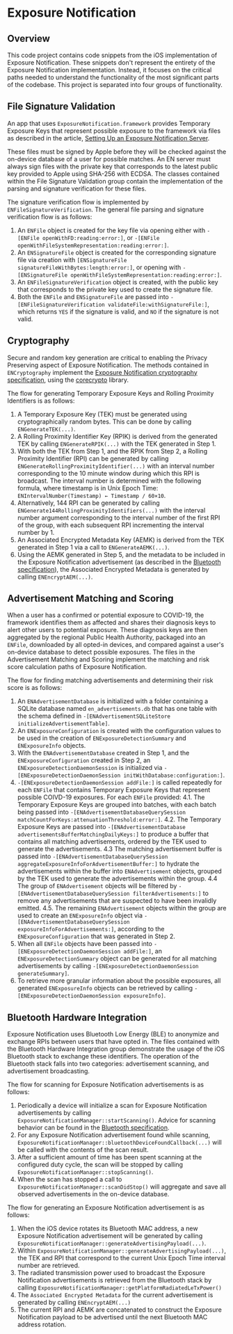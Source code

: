 #  Exposure Notification

## Overview

This code project contains code snippets from the iOS implementation of Exposure Notification. These snippets don't represent the entirety of the Exposure Notification implementation. Instead, it focuses on the critical paths needed to understand the functionality of the most significant parts of the codebase. This project is separated into four groups of functionality.

## File Signature Validation

An app that uses `ExposureNotification.framework` provides Temporary Exposure Keys that represent possible exposure to the framework via files as described in the article, [Setting Up an Exposure Notification Server](https://developer.apple.com/documentation/exposurenotification/setting_up_an_exposure_notification_server).

These files must be signed by Apple before they will be checked against the on-device database of a user for possible matches. An EN server must always sign files with the private key that corresponds to the latest public key provided to Apple using SHA-256 with ECDSA. The classes contained within the File Signature Validation group contain the implementation of the parsing and signature verification for these files. 

The signature verification flow is implemented by `ENFileSignatureVerification`. The general file parsing and signature verification flow is as follows:

1. An `ENFile` object is created for the key file via opening either with `-[ENFile openWithFD:reading:error:]`, or `-[ENFile openWithFileSystemRepresentation:reading:error:]`.
2. An `ENSignatureFile` object is created for the corresponding signature file via creation with `[ENSignatureFile signatureFileWithBytes:length:error:]`, or opening with `-[ENSignatureFile openWithFileSystemRepresentation:reading:error:]`.
3. An `ENFileSignatureVerification` object is created, with the public key that corresponds to the private key used to create the signature file.
4. Both the `ENFile` and `ENSignatureFile` are passed into `-[ENFileSignatureVerification validateFile:withSignatureFile:]`, which returns `YES` if the signature is valid, and `NO` if the signature is not valid.

## Cryptography

Secure and random key generation are critical to enabling the Privacy Preserving aspect of Exposure Notification. The methods contained in `ENCryptography` implement the [Exposure Notification cryptography specification](https://covid19-static.cdn-apple.com/applications/covid19/current/static/contact-tracing/pdf/ExposureNotification-CryptographySpecificationv1.2.pdf), using the [corecrypto](https://developer.apple.com/security/) library.

The flow for generating Temporary Exposure Keys and Rolling Proximity Identifiers is as follows:

1. A Temporary Exposure Key (TEK) must be generated using cryptographically random bytes. This can be done by calling `ENGenerateTEK(...)`.
2. A Rolling Proximity Identifier Key (RPIK) is derived from the generated TEK by calling `ENGenerateRPIK(...)` with the TEK generated in Step 1.
3. With both the TEK from Step 1, and the RPIK from Step 2, a Rolling Proximity Identifier (RPI) can be generated by calling `ENGenerateRollingProximityIdentifier(...)` with an interval number corresponding to the 10 minute window during which this RPI is broadcast. The interval number is determined with the following formula, where timestamp is in Unix Epoch Time: `ENIntervalNumber(Timestamp) ← Timestamp / 60×10`.
4. Alternatively, 144 RPI can be generated by calling `ENGenerate144RollingProximityIdentifiers(...)` with the interval number argument corresponding to the interval number of the first RPI of the group, with each subsequent RPI incrementing the interval number by 1.
5. An Associated Encrypted Metadata Key (AEMK) is derived from the TEK generated in Step 1 via a call to `ENGenerateAEMK(...)`.
6. Using the AEMK generated in Step 5, and the metadata to be included in the Exposure Notification advertisement (as described in the [Bluetooth specification](https://covid19-static.cdn-apple.com/applications/covid19/current/static/contact-tracing/pdf/ExposureNotification-BluetoothSpecificationv1.2.pdf)), the Associated Encrypted Metadata is generated by calling `ENEncryptAEM(...)`.

## Advertisement Matching and Scoring

When a user has a confirmed or potential exposure to COVID-19, the framework identifies them as affected and shares their diagnosis keys to alert other users to potential exposure. These diagnosis keys are then aggregated by the regional Public Health Authority, packaged into an `ENFile`, downloaded by all opted-in devices, and compared against a user's on-device database to detect possible exposures. The files in the Advertisement Matching and Scoring implement the matching and risk score calculation paths of Exposure Notification.

The flow for finding matching advertisements and determining their risk score is as follows:

1. An `ENAdvertisementDatabase` is initialized with a folder containing a SQLite database named `en_advertisements.db` that has one table with the schema defined in `-[ENAdvertisementSQLiteStore initializeAdvertisementTable]`.
2. An `ENExposureConfiguration` is created with the configuration values to be used in the creation of `ENExposureDetectionSummary` and `ENExposureInfo` objects.
3. With the `ENAdvertisementDatabase` created in Step 1, and the `ENExposureConfiguration` created in Step 2, an `ENExposureDetectionDaemonSession` is initialized via `-[ENExposureDetectionDaemonSession initWithDatabase:configuration:]`.
4. `-[ENExposureDetectionDaemonSession addFile:]` is called repeatedly for each `ENFile` that contains Temporary Exposure Keys that represent possible COIVD-19 exposures. For each `ENFile` provided:
    4.1. The Temporary Exposure Keys are grouped into batches, with each batch being passed into `-[ENAdvertisementDatabaseQuerySession matchCountForKeys:attenuationThreshold:error:]`.
    4.2. The Temporary Exposure Keys are passed into `-[ENAdvertisementDatabase advertisementsBufferMatchingDailyKeys:]` to produce a buffer that contains all matching advertisements, ordered by the TEK used to generate the advertisements.
    4.3 The matching advertisement buffer is passed into `-[ENAdvertisementDatabaseQuerySession aggregateExposureInfoForAdvertisementBuffer:]` to hydrate the advertisements within the buffer into `ENAdvertisement` objects, grouped by the TEK used to generate the advertisements within the group.
    4.4 The group of `ENAdvertisement` objects will be filtered by `-[ENAdvertisementDatabaseQuerySession filterAdvertisements:]` to remove any advertisements that are suspected to have been invalidly emitted.
    4.5. The remaining `ENAdvertisement` objects within the group are used to create an `ENExposureInfo` object via `-[ENAdvertisementDatabaseQuerySession exposureInfoForAdvertisements:]`, according to the `ENExposureConfiguration` that was generated in Step 2.
5. When all `ENFile` objects have been passed into `-[ENExposureDetectionDaemonSession addFile:]`, an `ENExposureDetectionSummary` object can be generated for all matching advertisements by calling `-[ENExposureDetectionDaemonSession generateSummary]`.
6. To retrieve more granular information about the possible exposures, all generated `ENExposureInfo` objects can be retrieved by calling `-[ENExposureDetectionDaemonSession exposureInfo]`.

## Bluetooth Hardware Integration

Exposure Notification uses Bluetooth Low Energy (BLE) to anonymize and exchange RPIs between users that have opted in. The files contained with the Bluetooth Hardware Integration group demonstrate the usage of the iOS Bluetooth stack to exchange these identifiers. The operation of the Bluetooth stack falls into two categories: advertisement scanning, and advertisement broadcasting.

The flow for scanning for Exposure Notification advertisements is as follows:

1. Periodically a device will initialize a scan for Exposure Notification advertisements by calling `ExposureNotificationManager::startScanning()`. Advice for scanning behavior can be found in the [Bluetooth specification](https://covid19-static.cdn-apple.com/applications/covid19/current/static/contact-tracing/pdf/ExposureNotification-BluetoothSpecificationv1.2.pdf).
2. For any Exposure Notification advertisement found while scanning, `ExposureNotificationManager::bluetoothDeviceFoundCallback(...)` will be called with the contents of the scan result.
3. After a sufficient amount of time has been spent scanning at the configured duty cycle, the scan will be stopped by calling `ExposureNotificationManager::stopScanning()`.
4. When the scan has stopped a call to `ExposureNotificationManager::scanDidStop()` will aggregate and save all observed advertisements in the on-device database.

The flow for generating an Exposure Notification advertisement is as follows:

1. When the iOS device rotates its Bluetooth MAC address, a new Exposure Notification advertisement will be generated by calling `ExposureNotificationManager::generateAdvertisingPayload(...)`.
2. Within `ExposureNotificationManager::generateAdvertisingPayload(...)`, the TEK and RPI that correspond to the current Unix Epoch Time interval number are retrieved.
3. The radiated transmission power used to broadcast the Exposure Notification advertisements is retrieved from the Bluetooth stack by calling `ExposureNotificationManager::getPlatformRadiatedLeTxPower()`
4. The `Associated Encrypted Metadata` for the current advertisement is generated by calling `ENEncryptAEM(...)`
5. The current RPI and AEMK are concatenated to construct the Exposure Notification payload to be advertised until the next Bluetooth MAC address rotation.
